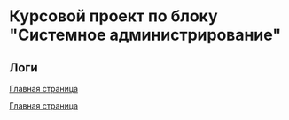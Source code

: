# Курсовой проект по блоку "Системное администрирование"

 ## Логи

[Главная страница](https://github.com/ysatii/Course_project_on_the_block_System_Administration/blob/main/README.md)



[Главная страница](https://github.com/ysatii/Course_project_on_the_block_System_Administration/blob/main/README.md)
